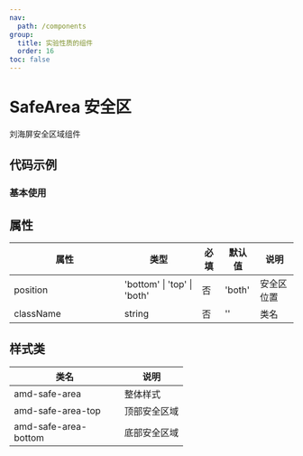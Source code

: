 ```yaml
---
nav:
  path: /components
group:
  title: 实验性质的组件
  order: 16
toc: false
---
```


# SafeArea 安全区
刘海屏安全区域组件

## 代码示例
### 基本使用
<code src='../../demo/pages/SafeArea'></code>


## 属性
| 属性 | 类型 | 必填 | 默认值 | 说明 |
| -----|-----|-----|-----|----- |
| position | 'bottom' &verbar; 'top' &verbar; 'both' | 否 | 'both' | 安全区位置 |
| className | string | 否 | '' | 类名 |


## 样式类
| 类名 | 说明 |
| -----|-----|
| amd-safe-area | 整体样式 |
| amd-safe-area-top | 顶部安全区域 |
| amd-safe-area-bottom | 底部安全区域 |

<style> 
table th:first-of-type { width: 180px; } 
.__dumi-default-layout-content article table:first-of-type th:nth-of-type(2)  {
    width: 140px
} 
.__dumi-default-layout-content article table:first-of-type th:nth-of-type(3)  {
    width: 30px
} 
.__dumi-default-layout-content article table:first-of-type th:nth-of-type(4)  {
    width: 50px
} 
</style> 